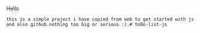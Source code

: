 Hello 
    
    this is a simple project i have copied from web to get started with js and also github.nothing too big or serious :).#   t o D o - l i s t - j s 
 
 
